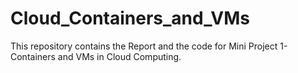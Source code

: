 # Cloud_Containers_and_VMs
This repository contains the Report and the code for Mini Project 1- Containers and VMs in Cloud Computing.
